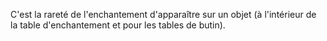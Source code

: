 C'est la rareté de l'enchantement d'apparaître sur un objet (à l'intérieur de la table d'enchantement et pour les tables de butin).
